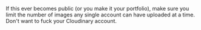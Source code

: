



If this ever becomes public (or you make it your portfolio), make sure you limit the number of images any single account can have uploaded at a time. Don't want to fuck your Cloudinary account.